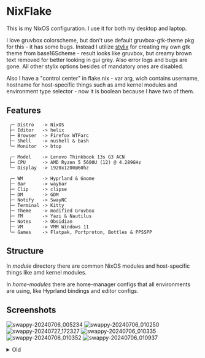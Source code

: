 # NixFlake

This is my NixOS configuration. I use it for both my desktop and laptop.

I love gruvbox colorscheme, but don't use default gruvbox-gtk-theme pkg for this - it has some bugs. Instead I utilize [stylix](https://github.com/danth/stylix) for creating my own gtk theme from base16Scheme - result looks like gruvbox, but creamy brown text removed for better looking in gui grey. Also error logs and bugs are gone. All other stylix options besides of mandatory ones are disabled.

Also I have a "control center" in flake.nix - var arg, wich contains username, hostname for host-specific things such as amd kernel modules and environment type selector - now it is boolean because I have two of them.

## Features

```red
 ╭─ Distro   -> NixOS
 ├─ Editor   -> helix
 ├─ Browser  -> Firefox WTFarc
 ├─ Shell    -> nushell & bash
 ╰─ Monitor  -> btop
             
 ╭─ Model    -> Lenovo Thinkbook 13s G3 ACN
 ├─ CPU      -> AMD Ryzen 5 5600U (12) @ 4.289GHz
 ╰─ Display  -> 1920x1200@60hz
             
 ╭─ WM       -> Hyprland & Gnome
 ├─ Bar      -> waybar
 ├─ Clip     -> clipse
 ├─ DM       -> GDM
 ├─ Notify   -> SwayNC
 ├─ Terminal -> Kitty
 ├─ Theme    -> modified Gruvbox
 ├─ FM       -> Yazi & Nautilus
 ├─ Notes    -> Obsidian
 ├─ VM       -> VMM Windows 11
 ╰─ Games    -> Flatpak, Portproton, Bottles & PPSSPP
```

## Structure

In _module_ directory there are common NixOS modules and host-specific things like amd kernel modules.

In _home-modules_ there are home-manager configs that all environments are using, like Hyprland bindings and editor configs. 

## Screenshots
![swappy-20240706_005234](https://github.com/ArtemChandragupta/NixFlake/assets/90765302/39b7fd1f-f5a3-4e16-80bf-928d231a2322)
![swappy-20240706_010250](https://github.com/ArtemChandragupta/NixFlake/assets/90765302/8cf631f1-ff62-451a-bdea-3ba2d9543335)
![swappy-20240727_172327](https://github.com/user-attachments/assets/79eb1af3-cecc-4304-bf7e-d3e703073a91)
![swappy-20240706_010335](https://github.com/ArtemChandragupta/NixFlake/assets/90765302/c1736a67-eae7-41ba-9658-7df8ab1c166f)
![swappy-20240706_010352](https://github.com/ArtemChandragupta/NixFlake/assets/90765302/ff73f55d-f7ee-4e55-9580-f80d1d79a2ed)
![swappy-20240706_010937](https://github.com/ArtemChandragupta/NixFlake/assets/90765302/fb98c687-3549-4e0d-965f-8977c1cfa75c)



<details>
  <summary>Old</summary>
 
![image](https://github.com/ArtemChandragupta/NixFlake/assets/90765302/94a1c211-8182-4176-93f9-a05ba61d67ff)
![swappy-20240511_160900](https://github.com/ArtemChandragupta/NixFlake/assets/90765302/88d7ef15-ccf0-49e4-9357-984f44cc6981)
![swappy-20240511_133049](https://github.com/ArtemChandragupta/NixFlake/assets/90765302/3c5bdbcd-bac0-4db4-8694-5d66db853cef)
![swappy-20240511_145920](https://github.com/ArtemChandragupta/NixFlake/assets/90765302/5e25a95f-8e6b-40f9-b6dd-32ee922c6d5f)
![swappy-20240511_132246](https://github.com/ArtemChandragupta/NixFlake/assets/90765302/eaa407a6-02d0-4a19-baf5-dc7b7fdd7cba)
![PXL_20240511_101840103](https://github.com/ArtemChandragupta/NixFlake/assets/90765302/7737a22a-57b8-494c-96b3-170cb6d4aa7e)
![alt text](https://sun9-46.userapi.com/impg/PCdH3ZdddrYeLf3H0-V8mqJ_cMXkz5ly0Ipm7g/dtN5zOIKOfY.jpg?size=1280x960&quality=95&sign=2efe73594c2d741a687c994d091f2a70&type=album)
![alt text](https://sun9-65.userapi.com/impg/0JDpFKlnfjZTciV85Z-E2EeVf5vmaVXEbh-JIg/z5rWIj8QuE4.jpg?size=1920x1200&quality=96&sign=18b3fb56d9d8b0a4cfb14a2ce13d33e7&type=album)
![alt text](https://sun9-60.userapi.com/impg/dFGYrXkvoOKx9h2C_LT-1hFMhB5esJVS3cDcTQ/3N9evbdVPj8.jpg?size=1920x1200&quality=95&sign=449151dcaec1df9e16460e74f14ab644&type=album)

</details>
